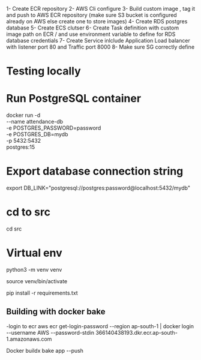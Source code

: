 1- Create ECR repository
2- AWS Cli configure
3- Build custom image , tag it and push to AWS ECR repository (make sure S3 bucket is configured already on AWS else create one to store images)
4- Create RDS postgres database 
5- Create ECS clutser
6- Create Task definition with custom image path on ECR / and use environment variable to define for RDS database credentials
7- Create Service inlclude Application Load balancer with listener port 80 and Traffic port 8000
8- Make sure SG correctly define 



# Testing locally
# Run PostgreSQL container
docker run -d \
 --name attendance-db \
 -e POSTGRES_PASSWORD=password \
 -e POSTGRES_DB=mydb \
 -p 5432:5432 \
 postgres:15

# Export database connection string
export DB_LINK="postgresql://postgres:password@localhost:5432/mydb"

# cd to src

cd src

# Virtual env

python3 -m venv venv

source venv/bin/activate

pip install -r requirements.txt


## Building with docker bake

-login to ecr 
aws ecr get-login-password --region ap-south-1 | docker login --username AWS --password-stdin 366140438193.dkr.ecr.ap-south-1.amazonaws.com

Docker buildx bake app --push 